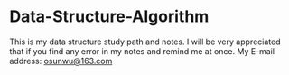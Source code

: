 # Data-Structure-Algorithm
This is my data structure study path and notes. I will be very appreciated that if you find any error in my notes and remind me at once. 
My E-mail address: osunwu@163.com
